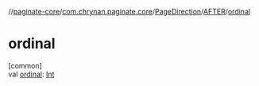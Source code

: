 //[paginate-core](../../../../index.md)/[com.chrynan.paginate.core](../../index.md)/[PageDirection](../index.md)/[AFTER](index.md)/[ordinal](ordinal.md)

# ordinal

[common]\
val [ordinal](ordinal.md): [Int](https://kotlinlang.org/api/latest/jvm/stdlib/kotlin/-int/index.html)
